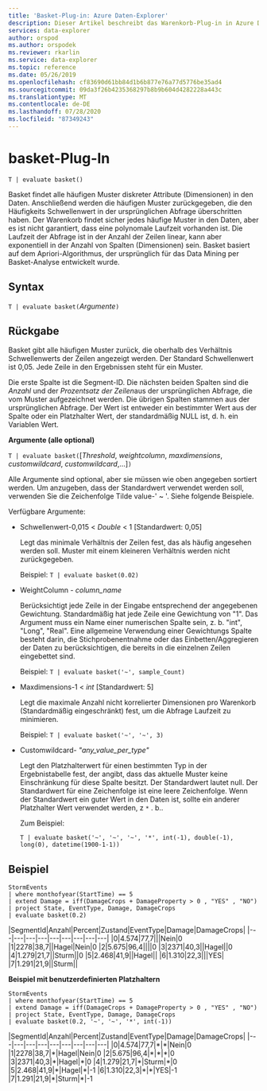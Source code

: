 ```yaml
---
title: 'Basket-Plug-in: Azure Daten-Explorer'
description: Dieser Artikel beschreibt das Warenkorb-Plug-in in Azure Daten-Explorer.
services: data-explorer
author: orspod
ms.author: orspodek
ms.reviewer: rkarlin
ms.service: data-explorer
ms.topic: reference
ms.date: 05/26/2019
ms.openlocfilehash: cf83690d61bb84d1b6b877e76a77d5776be35ad4
ms.sourcegitcommit: 09da3f26b4235368297b8b9b604d4282228a443c
ms.translationtype: MT
ms.contentlocale: de-DE
ms.lasthandoff: 07/28/2020
ms.locfileid: "87349243"
---
```

# <a name="basket-plugin"></a>basket-Plug-In

```kusto
T | evaluate basket()
```

Basket findet alle häufigen Muster diskreter Attribute (Dimensionen) in den Daten. Anschließend werden die häufigen Muster zurückgegeben, die den Häufigkeits Schwellenwert in der ursprünglichen Abfrage überschritten haben. Der Warenkorb findet sicher jedes häufige Muster in den Daten, aber es ist nicht garantiert, dass eine polynomale Laufzeit vorhanden ist. Die Laufzeit der Abfrage ist in der Anzahl der Zeilen linear, kann aber exponentiell in der Anzahl von Spalten (Dimensionen) sein. Basket basiert auf dem Apriori-Algorithmus, der ursprünglich für das Data Mining per Basket-Analyse entwickelt wurde.

## <a name="syntax"></a>Syntax

`T | evaluate basket(`*Argumente*`)`

## <a name="returns"></a>Rückgabe

Basket gibt alle häufigen Muster zurück, die oberhalb des Verhältnis Schwellenwerts der Zeilen angezeigt werden. Der Standard Schwellenwert ist 0,05. Jede Zeile in den Ergebnissen steht für ein Muster.

Die erste Spalte ist die Segment-ID. Die nächsten beiden Spalten sind die *Anzahl* und der *Prozentsatz der Zeilen*aus der ursprünglichen Abfrage, die vom Muster aufgezeichnet werden. Die übrigen Spalten stammen aus der ursprünglichen Abfrage.
Der Wert ist entweder ein bestimmter Wert aus der Spalte oder ein Platzhalter Wert, der standardmäßig NULL ist, d. h. ein Variablen Wert.

**Argumente (alle optional)**

`T | evaluate basket(`[*Threshold*, *weightcolumn*, *maxdimensions*, *customwildcard*, *customwildcard*,...]`)`

Alle Argumente sind optional, aber sie müssen wie oben angegeben sortiert werden. Um anzugeben, dass der Standardwert verwendet werden soll, verwenden Sie die Zeichenfolge Tilde value-' ~ '. Siehe folgende Beispiele.

Verfügbare Argumente:

* Schwellenwert-0,015 < *Double* < 1 [Standardwert: 0,05]

    Legt das minimale Verhältnis der Zeilen fest, das als häufig angesehen werden soll. Muster mit einem kleineren Verhältnis werden nicht zurückgegeben.
    
    Beispiel: `T | evaluate basket(0.02)`

* WeightColumn - *column_name*

    Berücksichtigt jede Zeile in der Eingabe entsprechend der angegebenen Gewichtung. Standardmäßig hat jede Zeile eine Gewichtung von "1". Das Argument muss ein Name einer numerischen Spalte sein, z. b. "int", "Long", "Real". Eine allgemeine Verwendung einer Gewichtungs Spalte besteht darin, die Stichprobenentnahme oder das Einbetten/Aggregieren der Daten zu berücksichtigen, die bereits in die einzelnen Zeilen eingebettet sind.

    Beispiel: `T | evaluate basket('~', sample_Count)`

* Maxdimensions-1 < *int* [Standardwert: 5]

    Legt die maximale Anzahl nicht korrelierter Dimensionen pro Warenkorb (Standardmäßig eingeschränkt) fest, um die Abfrage Laufzeit zu minimieren.

    Beispiel: `T | evaluate basket('~', '~', 3)`

* Customwildcard- *"any_value_per_type"*

    Legt den Platzhalterwert für einen bestimmten Typ in der Ergebnistabelle fest, der angibt, dass das aktuelle Muster keine Einschränkung für diese Spalte besitzt.
    Der Standardwert lautet null. Der Standardwert für eine Zeichenfolge ist eine leere Zeichenfolge. Wenn der Standardwert ein guter Wert in den Daten ist, sollte ein anderer Platzhalter Wert verwendet werden, z `*` . b..

    Zum Beispiel:

     `T | evaluate basket('~', '~', '~', '*', int(-1), double(-1), long(0), datetime(1900-1-1))`

## <a name="example"></a>Beispiel

<!-- csl: https://help.kusto.windows.net:443/Samples -->
```kusto
StormEvents 
| where monthofyear(StartTime) == 5
| extend Damage = iff(DamageCrops + DamageProperty > 0 , "YES" , "NO")
| project State, EventType, Damage, DamageCrops
| evaluate basket(0.2)
```

|SegmentId|Anzahl|Percent|Zustand|EventType|Damage|DamageCrops|
|---|---|---|---|---|---|---|---|---|
|0|4.574|77,7|||Nein|0
|1|2278|38,7||Hagel|Nein|0
|2|5.675|96,4||||0
|3|2371|40,3||Hagel||0
|4|1.279|21,7||Sturm||0
|5|2.468|41,9||Hagel||
|6|1.310|22,3|||YES|
|7|1.291|21,9||Sturm||

**Beispiel mit benutzerdefinierten Platzhaltern**

<!-- csl: https://help.kusto.windows.net:443/Samples -->
```kusto
StormEvents 
| where monthofyear(StartTime) == 5
| extend Damage = iff(DamageCrops + DamageProperty > 0 , "YES" , "NO")
| project State, EventType, Damage, DamageCrops
| evaluate basket(0.2, '~', '~', '*', int(-1))
```

|SegmentId|Anzahl|Percent|Zustand|EventType|Damage|DamageCrops|
|---|---|---|---|---|---|---|---|---|
|0|4.574|77,7|\*|\*|Nein|0
|1|2278|38,7|\*|Hagel|Nein|0
|2|5.675|96,4|\*|\*|\*|0
|3|2371|40,3|\*|Hagel|\*|0
|4|1.279|21,7|\*|Sturm|\*|0
|5|2.468|41,9|\*|Hagel|\*|-1
|6|1.310|22,3|\*|\*|YES|-1
|7|1.291|21,9|\*|Sturm|\*|-1
